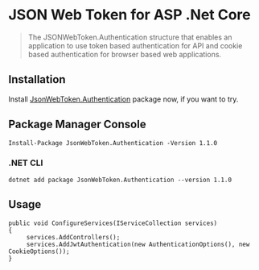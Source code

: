 # JSON Web Token for ASP .Net Core 

> The JSONWebToken.Authentication structure that enables an application to use token based authentication for API and cookie based authentication for browser based web applications.

## Installation 

Install [JsonWebToken.Authentication](https://www.nuget.org/packages/JsonWebToken.Authentication) package now, if you want to try. 

## Package Manager Console

```
Install-Package JsonWebToken.Authentication -Version 1.1.0
```

### .NET CLI

```
dotnet add package JsonWebToken.Authentication --version 1.1.0
```

## Usage
```
public void ConfigureServices(IServiceCollection services)
{
     services.AddControllers();
     services.AddJwtAuthentication(new AuthenticationOptions(), new CookieOptions());
}
```
